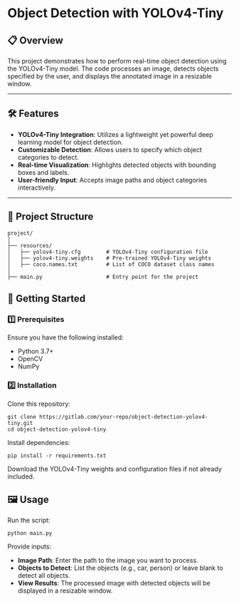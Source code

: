 # Object Detection with YOLOv4-Tiny

## 📋 Overview
This project demonstrates how to perform real-time object detection using the YOLOv4-Tiny model. The code processes an image, detects objects specified by the user, and displays the annotated image in a resizable window.

---

## 🛠️ Features
- **YOLOv4-Tiny Integration**: Utilizes a lightweight yet powerful deep learning model for object detection.
- **Customizable Detection**: Allows users to specify which object categories to detect.
- **Real-time Visualization**: Highlights detected objects with bounding boxes and labels.
- **User-friendly Input**: Accepts image paths and object categories interactively.

---

## 📁 Project Structure
```plaintext
project/
│
├── resources/
│   ├── yolov4-tiny.cfg        # YOLOv4-Tiny configuration file
│   ├── yolov4-tiny.weights    # Pre-trained YOLOv4-Tiny weights
│   ├── coco.names.txt         # List of COCO dataset class names
│
├── main.py                    # Entry point for the project
```

## 🚀 Getting Started

### 1️⃣ Prerequisites
Ensure you have the following installed:

- Python 3.7+
- OpenCV
- NumPy

### 2️⃣ Installation
Clone this repository:
```plaintext
git clone https://gitlab.com/your-repo/object-detection-yolov4-tiny.git
cd object-detection-yolov4-tiny
```
Install dependencies:
```plaintext
pip install -r requirements.txt
```

Download the YOLOv4-Tiny weights and configuration files if not already included.

## 🖼️ Usage
Run the script:
```plaintext
python main.py
```

Provide inputs:

- **Image Path**: Enter the path to the image you want to process.
- **Objects to Detect**: List the objects (e.g., car, person) or leave blank to detect all objects.
- **View Results**: The processed image with detected objects will be displayed in a resizable window.

